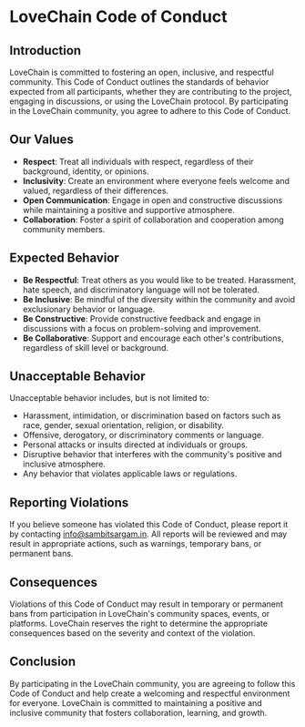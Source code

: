 # LoveChain Code of Conduct

## Introduction

LoveChain is committed to fostering an open, inclusive, and respectful community. This Code of Conduct outlines the standards of behavior expected from all participants, whether they are contributing to the project, engaging in discussions, or using the LoveChain protocol. By participating in the LoveChain community, you agree to adhere to this Code of Conduct.

## Our Values

- **Respect**: Treat all individuals with respect, regardless of their background, identity, or opinions.
- **Inclusivity**: Create an environment where everyone feels welcome and valued, regardless of their differences.
- **Open Communication**: Engage in open and constructive discussions while maintaining a positive and supportive atmosphere.
- **Collaboration**: Foster a spirit of collaboration and cooperation among community members.

## Expected Behavior

- **Be Respectful**: Treat others as you would like to be treated. Harassment, hate speech, and discriminatory language will not be tolerated.
- **Be Inclusive**: Be mindful of the diversity within the community and avoid exclusionary behavior or language.
- **Be Constructive**: Provide constructive feedback and engage in discussions with a focus on problem-solving and improvement.
- **Be Collaborative**: Support and encourage each other's contributions, regardless of skill level or background.

## Unacceptable Behavior

Unacceptable behavior includes, but is not limited to:

- Harassment, intimidation, or discrimination based on factors such as race, gender, sexual orientation, religion, or disability.
- Offensive, derogatory, or discriminatory comments or language.
- Personal attacks or insults directed at individuals or groups.
- Disruptive behavior that interferes with the community's positive and inclusive atmosphere.
- Any behavior that violates applicable laws or regulations.

## Reporting Violations

If you believe someone has violated this Code of Conduct, please report it by contacting [info@sambitsargam.in](mailto:info@sambitsargam.in). All reports will be reviewed and may result in appropriate actions, such as warnings, temporary bans, or permanent bans.

## Consequences

Violations of this Code of Conduct may result in temporary or permanent bans from participation in LoveChain's community spaces, events, or platforms. LoveChain reserves the right to determine the appropriate consequences based on the severity and context of the violation.

## Conclusion

By participating in the LoveChain community, you are agreeing to follow this Code of Conduct and help create a welcoming and respectful environment for everyone. LoveChain is committed to maintaining a positive and inclusive community that fosters collaboration, learning, and growth.